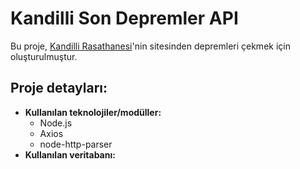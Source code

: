 # Kandilli Son Depremler API

Bu proje, [Kandilli Rasathanesi](www.koeri.boun.edu)'nin sitesinden depremleri çekmek için oluşturulmuştur.

## Proje detayları:
* **Kullanılan teknolojiler/modüller:** 
    * Node.js
    * Axios
    * node-http-parser
* **Kullanılan veritabanı:**